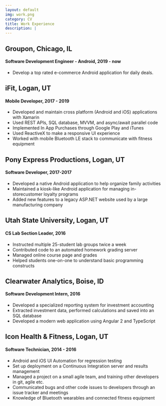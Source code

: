 ```yaml
---
layout: default
img: work.png
category: CV
title: Work Experience
description: |
---
```

## Groupon, Chicago, IL
####  Software Development Engineer - Android, 2019 - now
* Develop a top rated e-commerce Android application for daily deals.

## iFit, Logan, UT
####  Mobile Developer, 2017 - 2019
* Developed and maintain cross platform (Android and iOS) applications with Xamarin
* Used REST APIs, SQL database, MVVM, and async/await parallel code
* Implemented In App Purchases through Google Play and iTunes
* Used ReactiveX to make a responsive UI experience
* Worked with mobile Bluetooth LE stack to communicate with fitness equipment

## Pony Express Productions, Logan, UT
#### Software Developer, 2017-2017
* Developed a native Android application to help organize family activities
* Maintained a kiosk-like Android application for managing in-storecustomer loyalty programs
* Added new features to a legacy ASP.NET website used by a large manufacturing company

## Utah State University, Logan, UT
#### CS Lab Section Leader, 2016

* Instructed multiple 25-student lab groups twice a week
* Contributed code to an automated homework grading server
* Managed online course page and grades
* Helped students one-on-one to understand basic programming constructs

## Clearwater Analytics, Boise, ID
#### Software Development Intern, 2016

* Developed a specialized reporting system for investment accounting
* Extracted investment data, performed calculations and saved into an SQL database
* Developed a modern web application using Angular 2 and TypeScript

## Icon Health & Fitness, Logan, UT
#### Software Technician, 2014 - 2016

* Android and iOS UI Automation for regression testing
* Set up deployment on a Continuous Integration server and results management
* Managed a project on a small agile team, and training other developers in git, agile etc.
* Communicated bugs and other code issues to developers through an issue tracker and meetings
* Knowledge of Bluetooth wearables and connected fitness equipment
